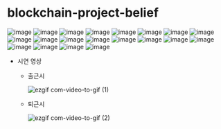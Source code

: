 # blockchain-project-belief



![image](https://user-images.githubusercontent.com/43080040/67139601-06ce3a80-f28d-11e9-949b-5f5e87d8f992.png)
![image](https://user-images.githubusercontent.com/43080040/67139604-1057a280-f28d-11e9-848b-82c01d3a467b.png)
![image](https://user-images.githubusercontent.com/43080040/67139610-18afdd80-f28d-11e9-937f-453289e38535.png)
![image](https://user-images.githubusercontent.com/43080040/67139614-21081880-f28d-11e9-8394-4ea5634b8402.png)
![image](https://user-images.githubusercontent.com/43080040/67139619-29605380-f28d-11e9-8e48-8521fee2860b.png)
![image](https://user-images.githubusercontent.com/43080040/67139621-30876180-f28d-11e9-80d3-0619810e3833.png)
![image](https://user-images.githubusercontent.com/43080040/67139622-37ae6f80-f28d-11e9-9348-66f86a41010d.png)
![image](https://user-images.githubusercontent.com/43080040/67139627-3e3ce700-f28d-11e9-8252-97c5b38af698.png)
![image](https://user-images.githubusercontent.com/43080040/67139630-46952200-f28d-11e9-9ca1-fd10349c1cb8.png)
![image](https://user-images.githubusercontent.com/43080040/67139632-4dbc3000-f28d-11e9-90cc-ae3a87b536fe.png)
![image](https://user-images.githubusercontent.com/43080040/67139633-557bd480-f28d-11e9-8952-938344225411.png)
![image](https://user-images.githubusercontent.com/43080040/67139636-5f053c80-f28d-11e9-88ee-0cf37f657e4a.png)
![image](https://user-images.githubusercontent.com/43080040/67139639-662c4a80-f28d-11e9-923c-1e64d775535d.png)
![image](https://user-images.githubusercontent.com/43080040/67139643-6debef00-f28d-11e9-866b-3e68ec35c166.png)
![image](https://user-images.githubusercontent.com/43080040/67139645-76442a00-f28d-11e9-809c-08f1be3979b0.png)
![image](https://user-images.githubusercontent.com/43080040/67139649-7d6b3800-f28d-11e9-9e64-d8031a50dfb0.png)
![image](https://user-images.githubusercontent.com/43080040/67139654-84924600-f28d-11e9-85fc-ac7425f63846.png)
![image](https://user-images.githubusercontent.com/43080040/67139656-8bb95400-f28d-11e9-9992-d8b636546534.png)
![image](https://user-images.githubusercontent.com/43080040/67139657-9378f880-f28d-11e9-9609-70f0df6d4ac6.png)
![image](https://user-images.githubusercontent.com/43080040/67139662-9b389d00-f28d-11e9-8e06-3cae1f8fcb08.png)

- 시연 영상

  - 출근시

    ![ezgif com-video-to-gif (1)](https://user-images.githubusercontent.com/50814969/69945322-a89fa300-152c-11ea-8902-29525489af9a.gif)

  - 퇴근시

    ![ezgif com-video-to-gif (2)](https://user-images.githubusercontent.com/50814969/69945298-9faed180-152c-11ea-99f5-df11583eecca.gif)

